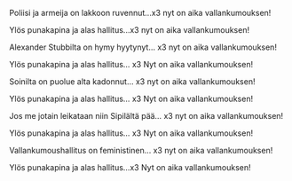 Poliisi ja armeija on lakkoon ruvennut...x3
nyt on aika vallankumouksen!

Ylös punakapina ja alas hallitus...x3
nyt on aika vallankumouksen!

Alexander Stubbilta on hymy hyytynyt… x3
nyt on aika vallankumouksen!

Ylös punakapina ja alas hallitus… x3
Nyt on aika vallankumouksen!

Soinilta on puolue alta kadonnut… x3
nyt on aika vallankumouksen!

Ylös punakapina ja alas hallitus… x3
Nyt on aika vallankumouksen!

Jos me jotain leikataan niin Sipilältä pää… x3
nyt on aika vallankumouksen!

Ylös punakapina ja alas hallitus… x3
Nyt on aika vallankumouksen!

Vallankumoushallitus on feministinen… x3
nyt on aika vallankumouksen!

Ylös punakapina ja alas hallitus…x3
Nyt on aika vallankumouksen!

